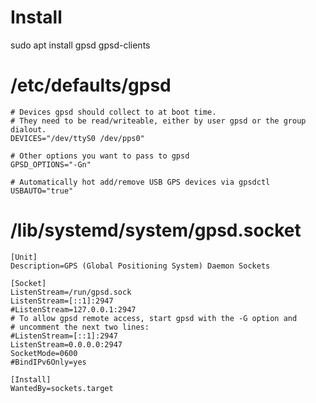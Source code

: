 # Install

sudo apt install gpsd gpsd-clients

# /etc/defaults/gpsd
```
# Devices gpsd should collect to at boot time.
# They need to be read/writeable, either by user gpsd or the group dialout.
DEVICES="/dev/ttyS0 /dev/pps0"

# Other options you want to pass to gpsd
GPSD_OPTIONS="-Gn"

# Automatically hot add/remove USB GPS devices via gpsdctl
USBAUTO="true"
```

#  /lib/systemd/system/gpsd.socket
```
[Unit]
Description=GPS (Global Positioning System) Daemon Sockets

[Socket]
ListenStream=/run/gpsd.sock
ListenStream=[::1]:2947
#ListenStream=127.0.0.1:2947
# To allow gpsd remote access, start gpsd with the -G option and
# uncomment the next two lines:
#ListenStream=[::1]:2947
ListenStream=0.0.0.0:2947
SocketMode=0600
#BindIPv6Only=yes

[Install]
WantedBy=sockets.target
```